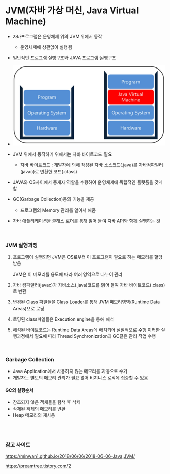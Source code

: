 # JVM(자바 가상 머신, Java Virtual Machine)

- 자바프로그램은 운영체제 위의 JVM 위에서 동작
  - 운영체제에 상관없이 실행됨
- 일반적인 프로그램 실행구조와 JAVA 프로그램 실행구조
- ![JVM](../images/JVM.jpg)
- JVM 위에서 동작하기 위해서는 자바 바이트코드 필요
  - 자바 바이트코드 : 개발자에 의해 작성된 자바 소스코드(.java)를 자바컴파일러(javac)로 변환한 코드(.class)

- JAVA와 OS사이에서 중개자 역할을 수행하여 운영체제에 독립적인 플랫폼을 갖게함
- GC(Garbage Collection)등의 기능을 제공
  - 프로그램의 Memory 관리를 알아서 해줌
- 자바 애플리케이션을 클래스 로더를 통해 읽어 들여 자바 API와 함께 실행하는 것

<br />

###  JVM 실행과정

1. 프로그램이 실행되면 JVM은 OS로부터 이 프로그램이 필요로 하는 메모리를 할당 받음

   JVM은 이 메모리를 용도에 따라 여러 영역으로 나누어 관리

2. 자바 컴파일러(javac)가 자바소스(.java)코드를 읽어 들여 자바 바이트코드(.class)로 변환

3. 변경된 Class 파일들을 Class Loader를 통해 JVM 메모리영역(Runtime Data Areas)으로 로딩

4. 로딩된 class파일들은 Execution engine을 통해 해석

5. 해석된 바이트코드는 Runtime Data Areas에 배치되어 실질적으로 수행
   이러한 실행과정에서 필요에 따라 Thread Synchronization과 GC같은 관리 작업 수행

<br />

### Garbage Collection

-  Java Application에서 사용하지 않는 메모리를 자동으로 수거
- 개발자는 별도의 메모리 관리가 필요 없어 비지니스 로직에 집중할 수 있음

#### GC의 실행순서

- 참조되지 않은 객체들을 탐색 후 삭제
- 삭제된 객체의 메모리를 반환
- Heap 메모리의 재사용

<br /><br />

### 참고 사이트

https://minwan1.github.io/2018/06/06/2018-06-06-Java,JVM/

https://preamtree.tistory.com/2